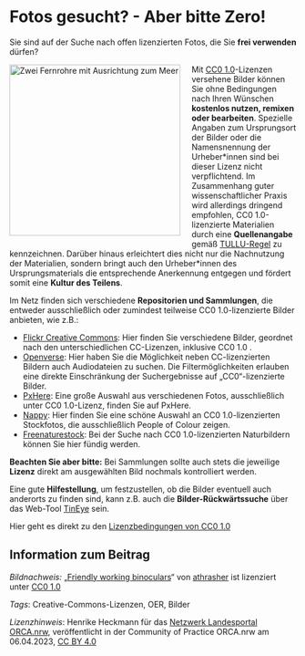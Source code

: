 # Fotos gesucht? - Aber bitte Zero!
 
Sie sind auf der Suche nach offen lizenzierten Fotos, die Sie **frei verwenden** dürfen?

<img src="https://github.com/lindahalm-hsbi/infOERmiert/assets/147709351/1a4d3c62-d7b3-4295-9f4c-9b3204c3b8e2" style="float: left; margin: 0 20px 20px 0" alt="Zwei Fernrohre mit Ausrichtung zum Meer" title="Friendly working binoculars" width="300"/> 

Mit [CC0 1.0](https://creativecommons.org/publicdomain/zero/1.0/deed.de)-Lizenzen versehene Bilder können Sie ohne Bedingungen nach Ihren Wünschen **kostenlos nutzen, remixen oder bearbeiten**.  Spezielle Angaben zum Ursprungsort der Bilder oder die Namensnennung  der Urheber\*innen sind bei dieser Lizenz nicht verpflichtend. Im  Zusammenhang guter wissenschaftlicher Praxis wird allerdings dringend  empfohlen, CC0 1.0-lizenzierte Materialien durch eine **Quellenangabe** gemäß [TULLU-Regel](https://open-educational-resources.de/oer-tullu-regel/)  zu kennzeichnen. Darüber hinaus erleichtert dies nicht nur die  Nachnutzung der Materialien, sondern bringt auch den Urheber\*innen des  Ursprungsmaterials die entsprechende Anerkennung entgegen und fördert  somit eine **Kultur des Teilens**.
 
Im Netz finden sich verschiedene **Repositorien und Sammlungen**, die entweder ausschließlich oder zumindest teilweise CC0 1.0-lizenzierte Bilder anbieten, wie z.B.:
 
- [Flickr Creative Commons](https://www.flickr.com/creativecommons/): Hier finden Sie verschiedene Bilder, geordnet nach den unterschiedlichen CC-Lizenzen, inklusive CC0 1.0 .
- [Openverse](https://wordpress.org/openverse/):  Hier haben Sie die Möglichkeit neben CC-lizenzierten Bildern auch  Audiodateien zu suchen. Die Filtermöglichkeiten erlauben eine direkte  Einschränkung der Suchergebnisse auf „CC0“-lizenzierte Bilder.
- [PxHere](https://pxhere.com/): Eine große Auswahl aus verschiedenen Fotos, ausschließlich unter CC0 1.0-Lizenz, finden Sie auf PxHere.
- [Nappy](https://nappy.co/): Hier finden Sie eine schöne Auswahl an CC0 1.0-lizenzierten Stockfotos, die ausschließlich People of Colour zeigen.
- [Freenaturestock](https://freenaturestock.com/): Bei der Suche nach CC0 1.0-lizenzierten Naturbildern können Sie hier fündig werden.

**Beachten Sie aber bitte:** Bei Sammlungen sollte auch stets die jeweilige **Lizenz** direkt am ausgewählten Bild nochmals kontrolliert werden. 
 
Eine gute **Hilfestellung**, um festzustellen, ob die Bilder eventuell auch anderorts zu finden sind, kann z.B. auch die **Bilder-Rückwärtssuche** über das Web-Tool [TinEye](https://tineye.com/) sein. 

Hier geht es direkt zu den [Lizenzbedingungen von CC0 1.0](https://creativecommons.org/publicdomain/zero/1.0/legalcode) 

## Information zum Beitrag

*Bildnachweis:* „[Friendly working binoculars](https://www.flickr.com/photos/56544547@N00/26399407551)“ von [athrasher](https://www.flickr.com/photos/56544547@N00) ist lizenziert unter [CC0 1.0](https://creativecommons.org/publicdomain/zero/1.0/?ref=openverse)

*Tags*: Creative-Commons-Lizenzen, OER, Bilder

*Lizenzhinweis*: Henrike Heckmann für das <a href="http://www.orca.nrw/ueber-uns/netzwerk" target="_blank">Netzwerk Landesportal ORCA.nrw</a>, veröffentlicht in der Community of Practice ORCA.nrw am 06.04.2023, <a href="https://creativecommons.org/licenses/by/4.0/" target="_blank">CC BY 4.0</a>

